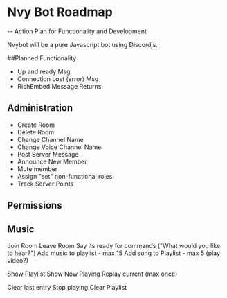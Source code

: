 # Nvy Bot Roadmap

-- Action Plan for Functionality and Development

Nvybot will be a pure Javascript bot using Discordjs. 

##Planned Functionality

- Up and ready Msg
- Connection Lost (error) Msg
- RichEmbed Message Returns

## Administration
- Create Room
- Delete Room
- Change Channel Name
- Change Voice Channel Name
- Post Server Message
- Announce New Member
- Mute member
- Assign "set" non-functional roles
- Track Server Points


## Permissions

## Music
Join Room
Leave Room
Say its ready for commands ("What would you like to hear?")
Add music to playlist - max 15
Add song to Playlist - max 5
(play video?)

Show Playlist
Show Now Playing
Replay current (max once)

Clear last entry
Stop playing
Clear Playlist
